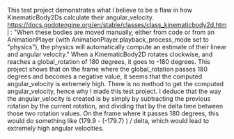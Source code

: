 This test project demonstrates what I believe to be a flaw in how KinematicBody2Ds calculate their angular_velocity.
https://docs.godotengine.org/en/stable/classes/class_kinematicbody2d.html : "When these bodies are moved manually, either from code or from an AnimationPlayer (with AnimationPlayer.playback_process_mode set to "physics"), the physics will automatically compute an estimate of their linear and angular velocity."
When a KinematicBody2D rotates clockwise, and reaches a global_rotation of 180 degrees, it goes to -180 degrees. 
This project shows that on the frame where the global_rotation passes 180 degrees and becomes a negative value, it seems that the computed angular_velocity is extremely high.
There is no method to get the computed angular_velocity, hence why I made this test project.
I deduce that the way the angular_velocity is created is by simply by subtracting the previous rotation by the current rotation, and dividing that by the delta time between those two rotation values.
On the frame where it passes 180 degrees, this would do something like (179.9 - (-179.7) ) / delta, which would lead to extremely high angular velocities.
